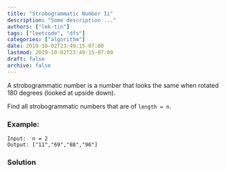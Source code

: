 ```yaml
---
title: "Strobogrammatic Number Ii"
description: "Some description ..."
authors: ["lek-tin"]
tags: ["leetcode", "dfs"]
categories: ["algorithm"]
date: 2019-10-02T23:49:15-07:00
lastmod: 2019-10-02T23:49:15-07:00
draft: false
archive: false
---
```

A strobogrammatic number is a number that looks the same when rotated 180 degrees (looked at upside down).   

Find all strobogrammatic numbers that are of `length = n`.

### Example:
```
Input:  n = 2
Output: ["11","69","88","96"]
```

### Solution
```python

```